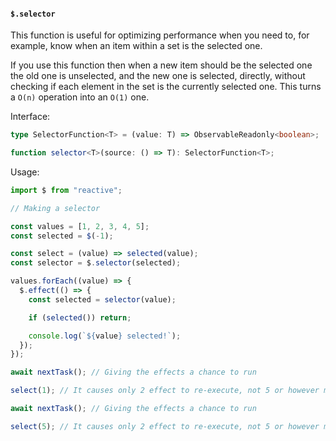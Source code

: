 #### `$.selector`

This function is useful for optimizing performance when you need to, for example, know when an item within a set is the selected one.

If you use this function then when a new item should be the selected one the old one is unselected, and the new one is selected, directly, without checking if each element in the set is the currently selected one. This turns a `O(n)` operation into an `O(1)` one.

Interface:

```ts
type SelectorFunction<T> = (value: T) => ObservableReadonly<boolean>;

function selector<T>(source: () => T): SelectorFunction<T>;
```

Usage:

```ts
import $ from "reactive";

// Making a selector

const values = [1, 2, 3, 4, 5];
const selected = $(-1);

const select = (value) => selected(value);
const selector = $.selector(selected);

values.forEach((value) => {
  $.effect(() => {
    const selected = selector(value);

    if (selected()) return;

    console.log(`${value} selected!`);
  });
});

await nextTask(); // Giving the effects a chance to run

select(1); // It causes only 2 effect to re-execute, not 5 or however many there are

await nextTask(); // Giving the effects a chance to run

select(5); // It causes only 2 effect to re-execute, not 5 or however many there are
```
